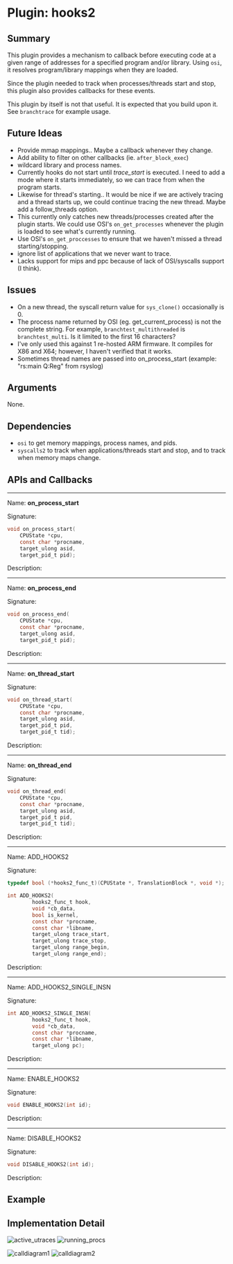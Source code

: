 Plugin: hooks2
===========

Summary
-------

This plugin provides a mechanism to callback before executing code at a given
range of addresses for a specified program and/or library. Using `osi`, it
resolves program/library mappings when they are loaded.

Since the plugin needed to track when processes/threads start and stop, this
plugin also provides callbacks for these events.

This plugin by itself is not that useful. It is expected that you build upon it.
See `branchtrace` for example usage.

Future Ideas
------------

* Provide mmap mappings.. Maybe a callback whenever they change.
* Add ability to filter on other callbacks (ie. `after_block_exec`)
* wildcard library and process names.
* Currently hooks do not start until *trace_start* is executed. I need to
  add a mode where it starts immediately, so we can trace from when the
  program starts.
* Likewise for thread's starting.. It would be nice if we are actively tracing
  and a thread starts up, we could continue tracing the new thread. Maybe
  add a follow_threads option.
* This currently only catches new threads/processes created after the plugin
  starts. We could use OSI's `on_get_processes` whenever the plugin is loaded to
  see what's currently running.
* Use OSI's `on_get_proccesses` to ensure that we haven't missed a thread
  starting/stopping.
* ignore list of applications that we never want to trace.
* Lacks support for mips and ppc because of lack of OSI/syscalls support (I
  think).

Issues
-----

* On a new thread, the syscall return value for `sys_clone()` occasionally
  is 0.
* The process name returned by OSI (eg. get_current_process) is not the complete
  string. For example, `branchtest_multithreaded` is `branchtest_multi`. Is it
  limited to the first 16 characters?
* I've only used this against 1 re-hosted ARM firmware. It compiles for X86 and
  X64; however, I haven't verified that it works.
* Sometimes thread names are passed into on_process_start (example: "rs:main Q:Reg" from rsyslog)

Arguments
---------

None.

Dependencies
------------

* `osi` to get memory mappings, process names, and pids.
* `syscalls2` to track when applications/threads start and stop, and to track
  when memory maps change.


APIs and Callbacks
------------------

---

Name: **on\_process\_start**

Signature:

```C
void on_process_start(
    CPUState *cpu,
    const char *procname,
    target_ulong asid,
    target_pid_t pid);
```

Description:

---

Name: **on\_process\_end**

Signature:

```C
void on_process_end(
    CPUState *cpu,
    const char *procname,
    target_ulong asid,
    target_pid_t pid);
```

Description:

---

Name: **on\_thread\_start**

Signature:

```C
void on_thread_start(
    CPUState *cpu,
    const char *procname,
    target_ulong asid,
    target_pid_t pid,
    target_pid_t tid);
```

Description:

---

Name: **on\_thread\_end**

Signature:

```C
void on_thread_end(
    CPUState *cpu,
    const char *procname,
    target_ulong asid,
    target_pid_t pid,
    target_pid_t tid);
```

Description:

---

Name: ADD\_HOOKS2

Signature:

```C
typedef bool (*hooks2_func_t)(CPUState *, TranslationBlock *, void *);

int ADD_HOOKS2(
        hooks2_func_t hook,
        void *cb_data,
        bool is_kernel,
        const char *procname,
        const char *libname,
        target_ulong trace_start,
        target_ulong trace_stop,
        target_ulong range_begin,
        target_ulong range_end);
```

Description:

---

Name: ADD\_HOOKS2\_SINGLE\_INSN

Signature:

```C
int ADD_HOOKS2_SINGLE_INSN(
        hooks2_func_t hook,
        void *cb_data,
        const char *procname,
        const char *libname,
        target_ulong pc);
```

Description:


---

Name: ENABLE\_HOOKS2

Signature:

```C
void ENABLE_HOOKS2(int id);
```

Description:

---

Name: DISABLE\_HOOKS2

Signature:

```C
void DISABLE_HOOKS2(int id);
```

Description:

Example
-------


Implementation Detail
------------------------

![active_utraces](images/hooks2_diagram1.png)
![running_procs](images/hooks2_diagram2.png)

![calldiagram1](images/hooks2_calldiagram1.png)
![calldiagram2](images/hooks2_calldiagram2.png)
